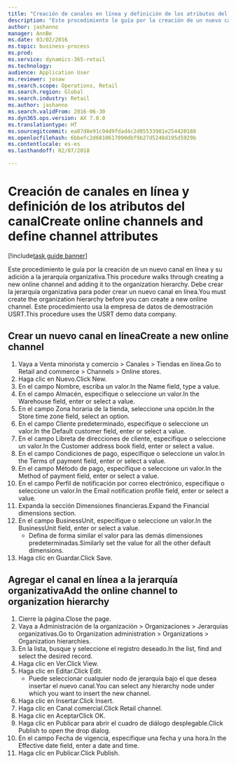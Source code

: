 ```yaml
--- 
title: "Creación de canales en línea y definición de los atributos del canal"
description: "Este procedimiento le guía por la creación de un nuevo canal en línea y su adición a la jerarquía organizativa."
author: jashanno
manager: AnnBe
ms.date: 03/02/2016
ms.topic: business-process
ms.prod: 
ms.service: dynamics-365-retail
ms.technology: 
audience: Application User
ms.reviewer: josaw
ms.search.scope: Operations, Retail
ms.search.region: Global
ms.search.industry: Retail
ms.author: jashanno
ms.search.validFrom: 2016-06-30
ms.dyn365.ops.version: AX 7.0.0
ms.translationtype: HT
ms.sourcegitcommit: ea07d8e91c94d9fdad4c2d05533981e254420188
ms.openlocfilehash: 6bbefc2d6810617090dbf9b27d5248d195d5929b
ms.contentlocale: es-es
ms.lasthandoff: 02/07/2018

---
```

# <a name="create-online-channels-and-define-channel-attributes"></a><span data-ttu-id="6de43-103">Creación de canales en línea y definición de los atributos del canal</span><span class="sxs-lookup"><span data-stu-id="6de43-103">Create online channels and define channel attributes</span></span>

[!include[task guide banner](../includes/task-guide-banner.md)]

<span data-ttu-id="6de43-104">Este procedimiento le guía por la creación de un nuevo canal en línea y su adición a la jerarquía organizativa.</span><span class="sxs-lookup"><span data-stu-id="6de43-104">This procedure walks through creating a new online channel and adding it to the organization hierarchy.</span></span> <span data-ttu-id="6de43-105">Debe crear la jerarquía organizativa para poder crear un nuevo canal en línea.</span><span class="sxs-lookup"><span data-stu-id="6de43-105">You must create the organization hierarchy before you can create a new online channel.</span></span> <span data-ttu-id="6de43-106">Este procedimiento usa la empresa de datos de demostración USRT.</span><span class="sxs-lookup"><span data-stu-id="6de43-106">This procedure uses the USRT demo data company.</span></span>


## <a name="create-a-new-online-channel"></a><span data-ttu-id="6de43-107">Crear un nuevo canal en línea</span><span class="sxs-lookup"><span data-stu-id="6de43-107">Create a new online channel</span></span>
1. <span data-ttu-id="6de43-108">Vaya a Venta minorista y comercio > Canales > Tiendas en línea.</span><span class="sxs-lookup"><span data-stu-id="6de43-108">Go to Retail and commerce > Channels > Online stores.</span></span>
2. <span data-ttu-id="6de43-109">Haga clic en Nuevo.</span><span class="sxs-lookup"><span data-stu-id="6de43-109">Click New.</span></span>
3. <span data-ttu-id="6de43-110">En el campo Nombre, escriba un valor.</span><span class="sxs-lookup"><span data-stu-id="6de43-110">In the Name field, type a value.</span></span>
4. <span data-ttu-id="6de43-111">En el campo Almacén, especifique o seleccione un valor.</span><span class="sxs-lookup"><span data-stu-id="6de43-111">In the Warehouse field, enter or select a value.</span></span>
5. <span data-ttu-id="6de43-112">En el campo Zona horaria de la tienda, seleccione una opción.</span><span class="sxs-lookup"><span data-stu-id="6de43-112">In the Store time zone field, select an option.</span></span>
6. <span data-ttu-id="6de43-113">En el campo Cliente predeterminado, especifique o seleccione un valor.</span><span class="sxs-lookup"><span data-stu-id="6de43-113">In the Default customer field, enter or select a value.</span></span>
7. <span data-ttu-id="6de43-114">En el campo Libreta de direcciones de cliente, especifique o seleccione un valor.</span><span class="sxs-lookup"><span data-stu-id="6de43-114">In the Customer address book field, enter or select a value.</span></span>
8. <span data-ttu-id="6de43-115">En el campo Condiciones de pago, especifique o seleccione un valor.</span><span class="sxs-lookup"><span data-stu-id="6de43-115">In the Terms of payment field, enter or select a value.</span></span>
9. <span data-ttu-id="6de43-116">En el campo Método de pago, especifique o seleccione un valor.</span><span class="sxs-lookup"><span data-stu-id="6de43-116">In the Method of payment field, enter or select a value.</span></span>
10. <span data-ttu-id="6de43-117">En el campo Perfil de notificación por correo electrónico, especifique o seleccione un valor.</span><span class="sxs-lookup"><span data-stu-id="6de43-117">In the Email notification profile field, enter or select a value.</span></span>
11. <span data-ttu-id="6de43-118">Expanda la sección Dimensiones financieras.</span><span class="sxs-lookup"><span data-stu-id="6de43-118">Expand the Financial dimensions section.</span></span>
12. <span data-ttu-id="6de43-119">En el campo BusinessUnit, especifique o seleccione un valor.</span><span class="sxs-lookup"><span data-stu-id="6de43-119">In the BusinessUnit field, enter or select a value.</span></span>
    * <span data-ttu-id="6de43-120">Defina de forma similar el valor para las demás dimensiones predeterminadas.</span><span class="sxs-lookup"><span data-stu-id="6de43-120">Similarly set the value for all the other default dimensions.</span></span>  
13. <span data-ttu-id="6de43-121">Haga clic en Guardar.</span><span class="sxs-lookup"><span data-stu-id="6de43-121">Click Save.</span></span>

## <a name="add-the-online-channel-to-organization-hierarchy"></a><span data-ttu-id="6de43-122">Agregar el canal en línea a la jerarquía organizativa</span><span class="sxs-lookup"><span data-stu-id="6de43-122">Add the online channel to organization hierarchy</span></span>
1. <span data-ttu-id="6de43-123">Cierre la página.</span><span class="sxs-lookup"><span data-stu-id="6de43-123">Close the page.</span></span>
2. <span data-ttu-id="6de43-124">Vaya a Administración de la organización > Organizaciones > Jerarquías organizativas.</span><span class="sxs-lookup"><span data-stu-id="6de43-124">Go to Organization administration > Organizations > Organization hierarchies.</span></span>
3. <span data-ttu-id="6de43-125">En la lista, busque y seleccione el registro deseado.</span><span class="sxs-lookup"><span data-stu-id="6de43-125">In the list, find and select the desired record.</span></span>
4. <span data-ttu-id="6de43-126">Haga clic en Ver.</span><span class="sxs-lookup"><span data-stu-id="6de43-126">Click View.</span></span>
5. <span data-ttu-id="6de43-127">Haga clic en Editar.</span><span class="sxs-lookup"><span data-stu-id="6de43-127">Click Edit.</span></span>
    * <span data-ttu-id="6de43-128">Puede seleccionar cualquier nodo de jerarquía bajo el que desea insertar el nuevo canal.</span><span class="sxs-lookup"><span data-stu-id="6de43-128">You can select any hierarchy node under which you want to insert the new channel.</span></span>  
6. <span data-ttu-id="6de43-129">Haga clic en Insertar.</span><span class="sxs-lookup"><span data-stu-id="6de43-129">Click Insert.</span></span>
7. <span data-ttu-id="6de43-130">Haga clic en Canal comercial.</span><span class="sxs-lookup"><span data-stu-id="6de43-130">Click Retail channel.</span></span>
8. <span data-ttu-id="6de43-131">Haga clic en Aceptar</span><span class="sxs-lookup"><span data-stu-id="6de43-131">Click OK.</span></span>
9. <span data-ttu-id="6de43-132">Haga clic en Publicar para abrir el cuadro de diálogo desplegable.</span><span class="sxs-lookup"><span data-stu-id="6de43-132">Click Publish to open the drop dialog.</span></span>
10. <span data-ttu-id="6de43-133">En el campo Fecha de vigencia, especifique una fecha y una hora.</span><span class="sxs-lookup"><span data-stu-id="6de43-133">In the Effective date field, enter a date and time.</span></span>
11. <span data-ttu-id="6de43-134">Haga clic en Publicar.</span><span class="sxs-lookup"><span data-stu-id="6de43-134">Click Publish.</span></span>


